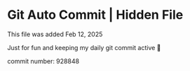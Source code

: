 # Git Auto Commit | Hidden File

This file was added Feb 12, 2025

Just for fun and keeping my daily git commit active 🤪

commit number: 928848
